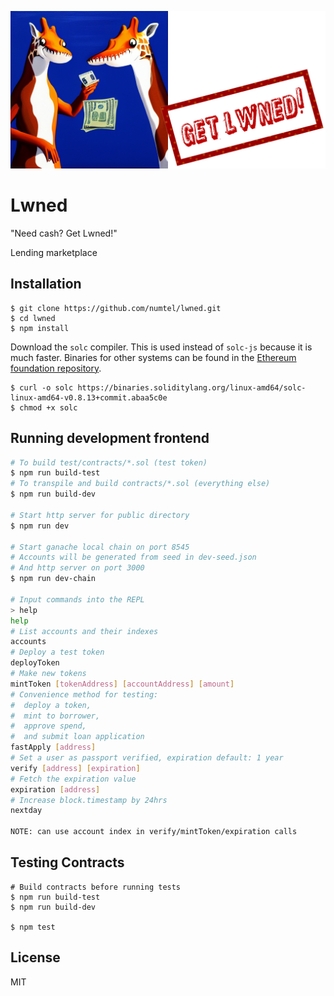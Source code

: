 ![Lwned Logo](public/logo.png)
# Lwned

"Need cash? Get Lwned!"

Lending marketplace

## Installation

```
$ git clone https://github.com/numtel/lwned.git
$ cd lwned
$ npm install
```

Download the `solc` compiler. This is used instead of `solc-js` because it is much faster. Binaries for other systems can be found in the [Ethereum foundation repository](https://github.com/ethereum/solc-bin/).
```
$ curl -o solc https://binaries.soliditylang.org/linux-amd64/solc-linux-amd64-v0.8.13+commit.abaa5c0e
$ chmod +x solc
```

## Running development frontend

```sh
# To build test/contracts/*.sol (test token)
$ npm run build-test
# To transpile and build contracts/*.sol (everything else)
$ npm run build-dev

# Start http server for public directory
$ npm run dev

# Start ganache local chain on port 8545
# Accounts will be generated from seed in dev-seed.json
# And http server on port 3000
$ npm run dev-chain

# Input commands into the REPL
> help
help
# List accounts and their indexes
accounts
# Deploy a test token
deployToken
# Make new tokens
mintToken [tokenAddress] [accountAddress] [amount]
# Convenience method for testing:
#  deploy a token,
#  mint to borrower,
#  approve spend,
#  and submit loan application
fastApply [address]
# Set a user as passport verified, expiration default: 1 year
verify [address] [expiration]
# Fetch the expiration value
expiration [address]
# Increase block.timestamp by 24hrs
nextday

NOTE: can use account index in verify/mintToken/expiration calls
```

## Testing Contracts

```
# Build contracts before running tests
$ npm run build-test
$ npm run build-dev

$ npm test
```

## License

MIT
